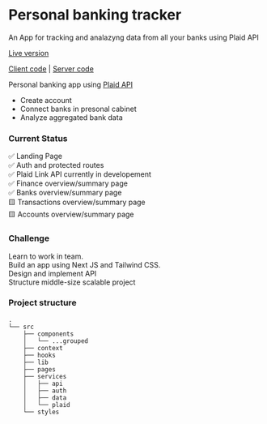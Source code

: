 # Personal banking tracker

An App for tracking and analazyng data from all your banks using Plaid API


[Live version](https://pf-bank.vercel.app/)


[Client code](https://github.com/useinov12/pf-client) | [Server code](https://github.com/kalinchenko23/personal_finance_tracker)


Personal banking app using [Plaid API](https://plaid.com/docs)

* Create account
* Connect banks in presonal cabinet
* Analyze aggregated bank data 


 ### Current Status

✅ Landing Page\
✅ Auth and protected routes\
✅ Plaid Link API currently in developement\
✅ Finance overview/summary page\
✅ Banks overview/summary page\
🟨 Transactions overview/summary page\
🟨 Accounts overview/summary page

### Challenge
Learn to work in team.\
Build an app using Next JS and Tailwind CSS.\
Design and implement API\
Structure middle-size scalable project


### Project structure

```
.
└── src
    ├── components
    │   └── ...grouped
    ├── context
    ├── hooks
    ├── lib
    ├── pages
    ├── services
    │   ├── api
    │   ├── auth
    │   ├── data
    │   └── plaid
    └── styles
```
